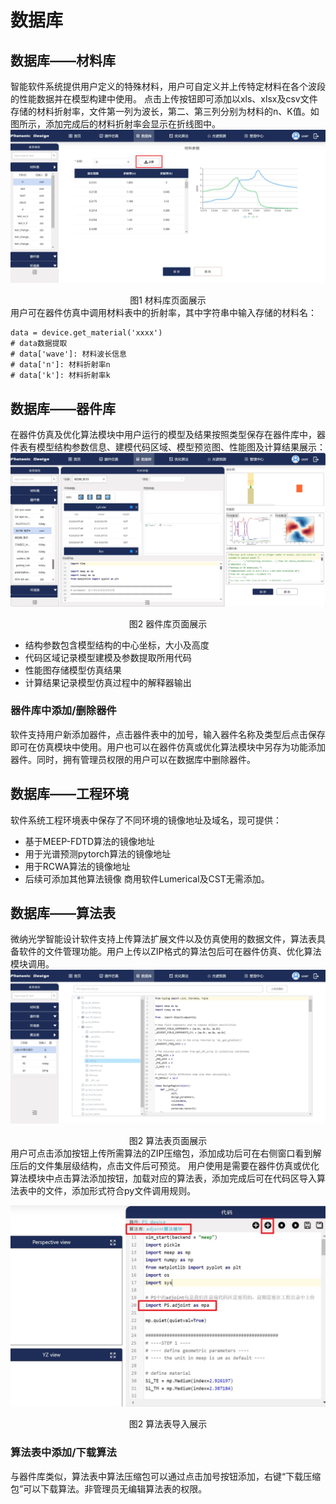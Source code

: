 # 数据库

## 数据库——材料库
智能软件系统提供用户定义的特殊材料，用户可自定义并上传特定材料在各个波段的性能数据并在模型构建中使用。
点击上传按钮即可添加以xls、xlsx及csv文件存储的材料折射率，文件第一列为波长，第二、第三列分别为材料的n、K值。如图所示，添加完成后的材料折射率会显示在折线图中。
![材料库页面展示.png](./asserts/material.jpg)
<center> 图1 材料库页面展示 </center>
用户可在器件仿真中调用材料表中的折射率，其中字符串中输入存储的材料名：

```
data = device.get_material('xxxx')
# data数据提取
# data['wave']: 材料波长信息
# data['n']: 材料折射率n
# data['k']: 材料折射率k
```
## 数据库——器件库
在器件仿真及优化算法模块中用户运行的模型及结果按照类型保存在器件库中，器件表有模型结构参数信息、建模代码区域、模型预览图、性能图及计算结果展示：
![器件库页面展示.png](./asserts/device.jpg)
<center> 图2 器件库页面展示 </center>

+ 结构参数包含模型结构的中心坐标，大小及高度
+ 代码区域记录模型建模及参数提取所用代码
+ 性能图存储模型仿真结果
+ 计算结果记录模型仿真过程中的解释器输出
### 器件库中添加/删除器件
软件支持用户新添加器件，点击器件表中的加号，输入器件名称及类型后点击保存即可在仿真模块中使用。用户也可以在器件仿真或优化算法模块中另存为功能添加器件。同时，拥有管理员权限的用户可以在数据库中删除器件。

## 数据库——工程环境
软件系统工程环境表中保存了不同环境的镜像地址及域名，现可提供：
* 基于MEEP-FDTD算法的镜像地址
* 用于光谱预测pytorch算法的镜像地址
* 用于RCWA算法的镜像地址
* 后续可添加其他算法镜像
商用软件Lumerical及CST无需添加。

## 数据库——算法表
微纳光学智能设计软件支持上传算法扩展文件以及仿真使用的数据文件，算法表具备软件的文件管理功能。用户上传以ZIP格式的算法包后可在器件仿真、优化算法模块调用。
![数据库算法表.png](./asserts/add_doc.jpg)
<center> 图2 算法表页面展示 </center>
用户可点击添加按钮上传所需算法的ZIP压缩包，添加成功后可在右侧窗口看到解压后的文件集层级结构，点击文件后可预览。
用户使用是需要在器件仿真或优化算法模块中点击算法添加按钮，加载对应的算法表，添加完成后可在代码区导入算法表中的文件，添加形式符合py文件调用规则。

![数据库算法表导入.png](./asserts/add_doc2.jpg)
<center> 图2 算法表导入展示 </center>

### 算法表中添加/下载算法
与器件库类似，算法表中算法压缩包可以通过点击加号按钮添加，右键“下载压缩包”可以下载算法。非管理员无编辑算法表的权限。

